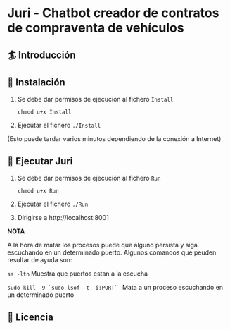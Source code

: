 # Juri - Chatbot creador de contratos de compraventa de vehículos

## 🏄 Introducción

## 👷 Instalación

1. Se debe dar permisos de ejecución al fichero `Install`
    
    `chmod u+x Install`
    
2. Ejecutar el fichero
    `./Install`

(Esto puede tardar varios minutos dependiendo de la conexión a Internet)

## 🤖 Ejecutar Juri

1. Se debe dar permisos de ejecución al fichero `Run`
    
    `chmod u+x Run`
    
2. Ejecutar el fichero
    `./Run`
3. Dirigirse a http://localhost:8001
    
**NOTA** 

A la hora de matar los procesos puede que alguno persista y siga escuchando en un determinado puerto. Algunos comandos que peuden resultar de ayuda son:

`ss -ltn` Muestra que puertos estan a la escucha

``sudo kill -9 `sudo lsof -t -i:PORT` `` Mata a un proceso escuchando en un determinado puerto



## 📜 Licencia


